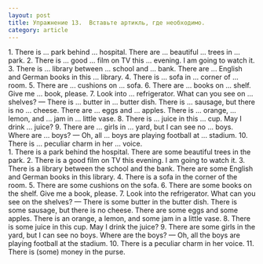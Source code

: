 ```yaml
---
layout: post
title: Упражнение 13.  Вставьте артикль, где необходимо.
category: article
---
```

<section class="question">
1. There is ... park behind ... hospital. There are ... beautiful ... trees in ... park. 2. There is ... good ... film on TV this ... evening. I am going to watch it. 3. There is ... library between ... school and ... bank. There are ... English and German books in this ... library. 4. There is ... sofa in ... corner of ... room. 5. There are ... cushions on ... sofa. 6. There are ... books on ... shelf. Give me ... book, please. 7. Look into ... refrigerator. What can you see on ... shelves? — There is ... butter in ... butter dish. There is ... sausage, but there is no ... cheese. There are ... eggs and ... apples. There is ... orange, ... lemon, and ... jam in ... little vase. 8. There is ... juice in this ... cup. May I drink ... juice? 9. There are ... girls in ... yard, but I can see no ... boys. Where are ... boys? — Oh, all ... boys are playing football at ... stadium. 10. There is ... peculiar charm in her ... voice.
</section>

<section class="answer">
1. There is a park behind the hospital. There are some beautiful trees in the park. 2. There is a good film on TV this evening. I am going to watch it. 3. There is a library between the school and the bank. There are some English and German books in this library. 4. There is a sofa in the corner of the room. 5. There are some cushions on the sofa. 6. There are some books on the shelf. Give me a book, please. 7. Look into the refrigerator. What can you see on the shelves? — There is some butter in the butter dish. There is some sausage, but there is no cheese. There are some eggs and some apples. There is an orange, a lemon, and some jam in a little vase. 8. There is some juice in this cup. May I drink the juice? 9. There are some girls in the yard, but I can see no boys. Where are the boys? — Oh, all the boys are playing football at the stadium. 10. There is a peculiar charm in her voice. 11. There is (some) money in the purse.
</section>
